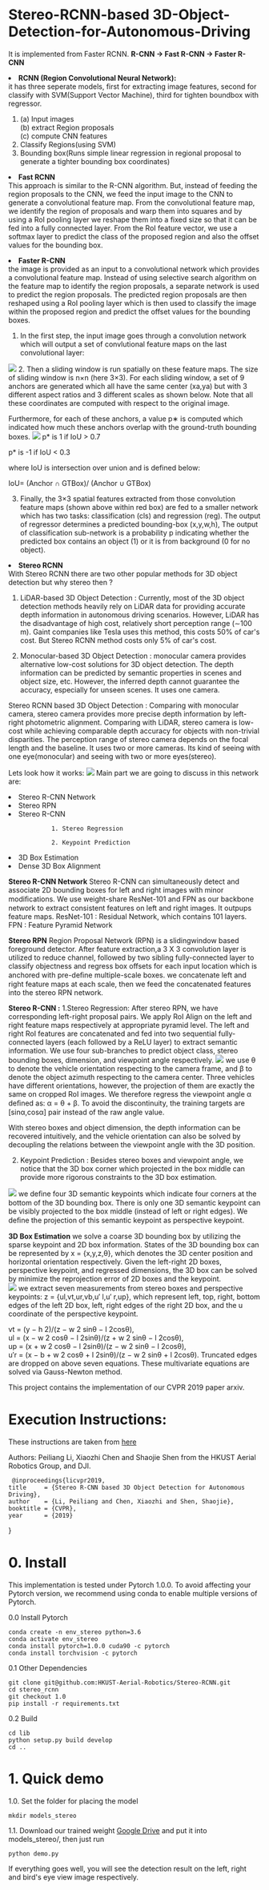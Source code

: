 # Stereo-RCNN-based 3D-Object-Detection-for-Autonomous-Driving
It is implemented from Faster RCNN.
<b>R-CNN -> Fast R-CNN -> Faster R-CNN</b>

 <b><li>RCNN (Region Convolutional Neural Network):</li></b>
it has three seperate models, first for extracting image features, second for classify with SVM(Support Vector Machine), third for tighten boundbox with regressor.
1.  (a) Input images   
    (b) extract Region proposals   
    (c) compute CNN features   
2. Classify Regions(using SVM)    
3. Bounding box(Runs simple linear regression in regional proposal to generate a tighter bounding box coordinates)    

 <b><li>Fast RCNN</li></b>
This approach is similar to the R-CNN algorithm. But, instead of feeding the region proposals to the CNN, we feed the input image to the CNN to generate a convolutional feature map. From the convolutional feature map, we identify the region of proposals and warp them into squares and by using a RoI pooling layer we reshape them into a fixed size so that it can be fed into a fully connected layer. From the RoI feature vector, we use a softmax layer to predict the class of the proposed region and also the offset values for the bounding box.

<b><li> Faster R-CNN</li></b>
the image is provided as an input to a convolutional network which provides a convolutional feature map. Instead of using selective search algorithm on the feature map to identify the region proposals, a separate network is used to predict the region proposals. The predicted region proposals are then reshaped using a RoI pooling layer which is then used to classify the image within the proposed region and predict the offset values for the bounding boxes.

1. In the first step, the input image goes through a convolution network which will output a set of convlutional feature maps on the last convolutional layer:
<img src="https://qph.fs.quoracdn.net/main-qimg-f49479a81ab58ebe7dad9f1277d2788c-c">
2. Then a sliding window is run spatially on these feature maps. The size of sliding window is n×n (here 3×3). For each sliding window, a set of 9 anchors are generated which all have the same center (xa,ya) but with 3 different aspect ratios and 3 different scales as shown below. Note that all these coordinates are computed with respect to the original image.  

Furthermore, for each of these anchors, a value p∗ is computed which indicated how much these anchors overlap with the ground-truth bounding boxes.
<img src="https://qph.fs.quoracdn.net/main-qimg-254d27efab5509cdd90fff7221863066">
p* is 1 if IoU > 0.7

p* is -1 if IoU < 0.3
  
where IoU is intersection over union and is defined below:

IoU= (Anchor ∩ GTBox)/ (Anchor ∪ GTBox)

3. Finally, the 3×3 spatial features extracted from those convolution feature maps (shown above within red box) are fed to a smaller network which has two tasks: classification (cls) and regression (reg). The output of regressor determines a predicted bounding-box (x,y,w,h), The output of classification sub-network is a probability p indicating whether the predicted box contains an object (1) or it is from background (0 for no object).

<b><li>Stereo RCNN</li></b>
With Stereo RCNN there are two other popular methods for 3D object detection but why stereo then ?
1. LiDAR-based 3D Object Detection : Currently, most of the 3D object detection methods heavily rely on LiDAR data for providing accurate depth information in autonomous driving scenarios. However, LiDAR has the disadvantage of high cost, relatively short perception range (∼100 m). Gaint companies like Tesla uses this method, this costs 50% of car's cost. But Stereo RCNN method costs only  5% of car's cost.

2. Monocular-based 3D Object Detection :  monocular camera provides alternative low-cost solutions for 3D object detection. The depth information can be predicted by semantic properties in scenes and object size, etc. However, the inferred depth cannot guarantee the accuracy, especially for unseen scenes. It uses one camera.

Stereo RCNN based 3D Object Detection :  Comparing with monocular camera, stereo camera provides more precise depth information by left-right photometric alignment. Comparing with LiDAR, stereo camera is low-cost while achieving comparable depth accuracy for objects with non-trivial disparities. The perception range of stereo camera depends on the focal length and the baseline. It uses two or more cameras. Its kind of seeing with one eye(monocular) and seeing with two or more eyes(stereo).  

Lets look how it works:
<img src="Network Architecture of Stereo R-CNN.png">
Main part we are going to discuss in this network are:
<li>Stereo R-CNN Network</li>
<li>Stereo RPN</li> 
<li>Stereo R-CNN</li>

                1. Stereo Regression
                
                2. Keypoint Prediction  
                
<li>3D Box Estimation</li>
<li>Dense 3D Box Alignment</li>

<b>Stereo R-CNN Network</b>
Stereo R-CNN can simultaneously detect and associate 2D bounding boxes for left and right images with minor modiﬁcations. We use weight-share ResNet-101 and FPN as our backbone network to extract consistent features on left and right images. It outpups feature maps.
ResNet-101 : Residual Network, which contains 101 layers.
FPN        : Feature Pyramid Network  

<b>Stereo RPN</b>
Region Proposal Network (RPN) is a slidingwindow based foreground detector. After feature extraction,a 3 X 3 convolution layer  is utilized to reduce channel, followed by two sibling fully-connected layer to classify objectness and regress box offsets for each input location which is anchored with pre-deﬁne multiple-scale boxes. we concatenate left and right feature maps at each scale, then we feed the concatenated features into the stereo RPN network.     

<b>Stereo R-CNN :</b>
1.Stereo Regression: After stereo RPN, we have corresponding left-right proposal pairs. We apply RoI Align on the left and right feature maps respectively at appropriate pyramid level. The left and right RoI features are concatenated and fed into two sequential fully-connected layers (each followed by a ReLU layer) to extract semantic information. We use four sub-branches to predict object class, stereo bounding boxes, dimension, and viewpoint angle respectively.
<img src="ViewPoints.png">
 we use θ to denote the vehicle orientation respecting to the camera frame, and β to denote the object azimuth respecting to the camera center. Three vehicles have different orientations, however, the projection of them are exactly the same on cropped RoI images. We therefore regress the viewpoint angle α deﬁned as: α = θ + β. To avoid the discontinuity, the training targets are [sinα,cosα] pair instead of the raw angle value.  
 
With stereo boxes and object dimension, the depth information can be recovered intuitively, and the vehicle orientation can also be solved by decoupling the relations between the viewpoint angle with the 3D position. 

2. Keypoint Prediction :  Besides stereo boxes and viewpoint angle, we notice that the 3D box corner which projected in the box middle can provide more rigorous constraints to the 3D box estimation.
<img src="KeyPoints.png">
 we deﬁne four 3D semantic keypoints which indicate four corners at the bottom of the 3D bounding box. There is only one 3D semantic keypoint can be visibly projected to the box middle (instead of left or right edges). We deﬁne the projection of this semantic keypoint as perspective keypoint.    
 
 <b>3D Box Estimation</b>
 we solve a coarse 3D bounding box by utilizing the sparse keypoint and 2D box information. States of the 3D bounding box can be represented by x = {x,y,z,θ}, which denotes the 3D center position and horizontal orientation respectively. Given the left-right 2D boxes, perspective keypoint, and regressed dimensions, the 3D box can be solved by minimize the reprojection error of 2D boxes and the keypoint.  
 <img src="3D box Estimation.png">
  we extract seven measurements from stereo boxes and perspective keypoints: z = {ul,vt,ur,vb,u′ l,u′ r,up}, which represent left, top, right, bottom edges of the left 2D box, left, right edges of the right 2D box, and the u coordinate of the perspective keypoint.   

vt = (y − h 2)/(z − w 2 sinθ − l 2cosθ),  
ul = (x − w 2 cosθ − l 2sinθ)/(z + w 2 sinθ − l 2cosθ),   
up = (x + w 2 cosθ − l 2sinθ)/(z − w 2 sinθ − l 2cosθ),   
u′r = (x − b + w 2 cosθ + l 2sinθ)/(z − w 2 sinθ + l 2cosθ).
Truncated edges are dropped on above seven equations. These multivariate equations are solved via Gauss-Newton method.

This project contains the implementation of our CVPR 2019 paper arxiv.

# Execution Instructions: 
These instructions are taken from <a href="https://github.com/HKUST-Aerial-Robotics/Stereo-RCNN">here</a>

Authors: Peiliang Li, Xiaozhi Chen and Shaojie Shen from the HKUST Aerial Robotics Group, and DJI.
    
     @inproceedings{licvpr2019, 
    title     = {Stereo R-CNN based 3D Object Detection for Autonomous Driving}, 
    author    = {Li, Peiliang and Chen, Xiaozhi and Shen, Shaojie}, 
    booktitle = {CVPR}, 
    year      = {2019} 
}

# 0. Install
This implementation is tested under Pytorch 1.0.0. To avoid affecting your Pytorch version, we recommend using conda to enable multiple versions of Pytorch.

0.0 Install Pytorch

    conda create -n env_stereo python=3.6
    conda activate env_stereo
    conda install pytorch=1.0.0 cuda90 -c pytorch
    conda install torchvision -c pytorch
    
0.1 Other Dependencies

    git clone git@github.com:HKUST-Aerial-Robotics/Stereo-RCNN.git
    cd stereo_rcnn
    git checkout 1.0
    pip install -r requirements.txt
    
0.2 Build
    
    cd lib
    python setup.py build develop
    cd ..
    
# 1. Quick demo
1.0. Set the folder for placing the model

    mkdir models_stereo    
1.1. Download our trained weight <a href="https://drive.google.com/file/d/1rIS43NzTvjRMX9m3UZIG5EvgFzXOVZWX/view">Google Drive</a> and put it into models_stereo/, then just run

    python demo.py    
If everything goes well, you will see the detection result on the left, right and bird's eye view image respectively.
